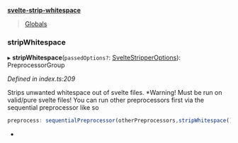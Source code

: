**[svelte-strip-whitespace](README.md)**

> [Globals](globals.md)

### stripWhitespace

▸ **stripWhitespace**(`passedOptions?`: [SvelteStripperOptions](interfaces/sveltestripperoptions.md)): PreprocessorGroup

*Defined in index.ts:209*

Strips unwanted whitespace out of svelte files.
*Warning! Must be run on valid/pure svelte files!
You can run other preprocessors first via the sequential
preprocessor like so
```js
preprocess: sequentialPreprocessor(otherPreprocessors,stripWhitespace())
```
*

